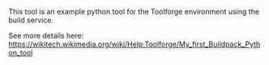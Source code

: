 This tool is an example python tool for the Toolforge environment using the build service.

See more details here: https://wikitech.wikimedia.org/wiki/Help:Toolforge/My_first_Buildpack_Python_tool
